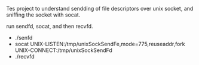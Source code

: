 Tes project to understand sendding of file descriptors over unix socket, and sniffing the socket with socat.

run sendfd, socat, and then recvfd.

 - ./senfd
 - socat UNIX-LISTEN:/tmp/unixSockSendFe,mode=775,reuseaddr,fork UNIX-CONNECT:/tmp/unixSockSendFd
 - ./recvfd
